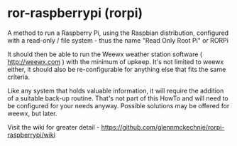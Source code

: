 # ror-raspberrypi (rorpi)
A method to run a Raspberry Pi, using the Raspbian distribution, configured with a read-only / file system  - thus the name "Read Only Root Pi" or RORPi

It should then be able to run the Weewx weather station software ( http://weewx.com ) with the minimum of upkeep. It's not limited to weewx either, it should also be re-configurable for anything else that fits the same criteria.

Like any system that holds valuable information, it will require the addition of a suitable back-up routine.  That's not part of this HowTo and will need to be configured for your needs anyway.  Possible solutions may be offered for weewx, but later.


Visit the wiki for greater detail -
https://github.com/glennmckechnie/rorpi-raspberrypi/wiki 
